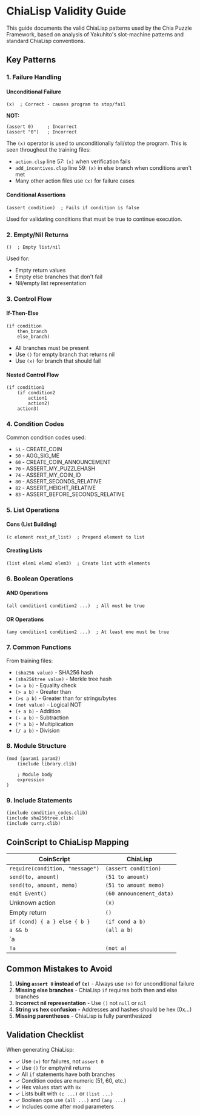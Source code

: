 # ChiaLisp Validity Guide

This guide documents the valid ChiaLisp patterns used by the Chia Puzzle Framework, based on analysis of Yakuhito's slot-machine patterns and standard ChiaLisp conventions.

## Key Patterns

### 1. Failure Handling

#### Unconditional Failure
```clsp
(x)  ; Correct - causes program to stop/fail
```

**NOT:**
```clsp
(assert 0)     ; Incorrect
(assert "0")   ; Incorrect
```

The `(x)` operator is used to unconditionally fail/stop the program. This is seen throughout the training files:
- `action.clsp` line 57: `(x)` when verification fails
- `add_incentives.clsp` line 59: `(x)` in else branch when conditions aren't met
- Many other action files use `(x)` for failure cases

#### Conditional Assertions
```clsp
(assert condition)  ; Fails if condition is false
```

Used for validating conditions that must be true to continue execution.

### 2. Empty/Nil Returns

```clsp
()  ; Empty list/nil
```

Used for:
- Empty return values
- Empty else branches that don't fail
- Nil/empty list representation

### 3. Control Flow

#### If-Then-Else
```clsp
(if condition
    then_branch
    else_branch)
```

- All branches must be present
- Use `()` for empty branch that returns nil
- Use `(x)` for branch that should fail

#### Nested Control Flow
```clsp
(if condition1
    (if condition2
        action1
        action2)
    action3)
```

### 4. Condition Codes

Common condition codes used:
- `51` - CREATE_COIN
- `50` - AGG_SIG_ME
- `60` - CREATE_COIN_ANNOUNCEMENT
- `70` - ASSERT_MY_PUZZLEHASH
- `74` - ASSERT_MY_COIN_ID
- `80` - ASSERT_SECONDS_RELATIVE
- `82` - ASSERT_HEIGHT_RELATIVE
- `83` - ASSERT_BEFORE_SECONDS_RELATIVE

### 5. List Operations

#### Cons (List Building)
```clsp
(c element rest_of_list)  ; Prepend element to list
```

#### Creating Lists
```clsp
(list elem1 elem2 elem3)  ; Create list with elements
```

### 6. Boolean Operations

#### AND Operations
```clsp
(all condition1 condition2 ...)  ; All must be true
```

#### OR Operations
```clsp
(any condition1 condition2 ...)  ; At least one must be true
```

### 7. Common Functions

From training files:
- `(sha256 value)` - SHA256 hash
- `(sha256tree value)` - Merkle tree hash
- `(= a b)` - Equality check
- `(> a b)` - Greater than
- `(>s a b)` - Greater than for strings/bytes
- `(not value)` - Logical NOT
- `(+ a b)` - Addition
- `(- a b)` - Subtraction
- `(* a b)` - Multiplication
- `(/ a b)` - Division

### 8. Module Structure

```clsp
(mod (param1 param2)
    (include library.clib)
    
    ; Module body
    expression
)
```

### 9. Include Statements

```clsp
(include condition_codes.clib)
(include sha256tree.clib)
(include curry.clib)
```

## CoinScript to ChiaLisp Mapping

| CoinScript | ChiaLisp |
|------------|----------|
| `require(condition, "message")` | `(assert condition)` |
| `send(to, amount)` | `(51 to amount)` |
| `send(to, amount, memo)` | `(51 to amount memo)` |
| `emit Event()` | `(60 announcement_data)` |
| Unknown action | `(x)` |
| Empty return | `()` |
| `if (cond) { a } else { b }` | `(if cond a b)` |
| `a && b` | `(all a b)` |
| `a || b` | `(any a b)` |
| `!a` | `(not a)` |

## Common Mistakes to Avoid

1. **Using `assert 0` instead of `(x)`** - Always use `(x)` for unconditional failure
2. **Missing else branches** - ChiaLisp `if` requires both then and else branches
3. **Incorrect nil representation** - Use `()` not `null` or `nil`
4. **String vs hex confusion** - Addresses and hashes should be hex (0x...)
5. **Missing parentheses** - ChiaLisp is fully parenthesized

## Validation Checklist

When generating ChiaLisp:
- ✓ Use `(x)` for failures, not `assert 0`
- ✓ Use `()` for empty/nil returns
- ✓ All `if` statements have both branches
- ✓ Condition codes are numeric (51, 60, etc.)
- ✓ Hex values start with `0x`
- ✓ Lists built with `(c ...)` or `(list ...)`
- ✓ Boolean ops use `(all ...)` and `(any ...)`
- ✓ Includes come after mod parameters 